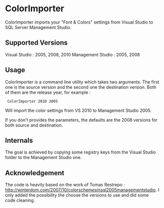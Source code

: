 ColorImporter
==============

ColorImporter imports your "Font & Colors" settings from Visual Studio to SQL Server Management Studio.


Supported Versions
-----------------------------

Visual Studio : 2005, 2008, 2010
Management Studio : 2005, 2008

Usage
-----------------------------

ColorImporter is a command line utility which takes two arguments. The first one is the source version and the second one the destination version. Both of them are the release year, for example :

     ColorImporter 2010 2005
	 
Will import the color settings from VS 2010 to Management Studio 2005.

If you don't provides the parameters, the defaults are the 2008 versions for both source and destination.


Internals
-----------------------------

The goal is achieved by copying some registry keys from the Visual Studio folder to the Management Studio one.

Acknowledgement
-----------------------------
 
 The code is heavily based on the work of Tomas Restrepo : http://winterdom.com/2007/10/colorschemesinsql2005managementstudio. I only added the possibility the choose the versions to use and did some code cleaning.